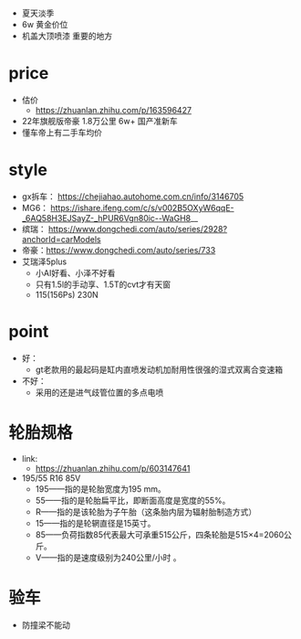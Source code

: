 # 
- 夏天淡季
- 6w 黄金价位
- 机盖大顶喷漆 重要的地方
# price
- 估价
    - https://zhuanlan.zhihu.com/p/163596427
- 22年旗舰版帝豪 1.8万公里 6w+ 国产准新车
- 懂车帝上有二手车均价

# style
- gx拆车： https://chejiahao.autohome.com.cn/info/3146705
- MG6： https://ishare.ifeng.com/c/s/v002B5OXyW6qqE-_6AQ58H3EJSayZ-_hPUR6Vgn80ic--WaGH8__
- 缤瑞： https://www.dongchedi.com/auto/series/2928?anchorId=carModels
- 帝豪：https://www.dongchedi.com/auto/series/733
- 艾瑞泽5plus
    - 小AI好看、小泽不好看
    - 只有1.5l的手动享、1.5T的cvt才有天窗
    - 115(156Ps) 230N

# point
- 好：
    - gt老款用的最起码是缸内直喷发动机加耐用性很强的湿式双离合变速箱
- 不好：
    - 采用的还是进气歧管位置的多点电喷
# 轮胎规格
- link:
    - https://zhuanlan.zhihu.com/p/603147641
- 195/55 R16 85V
    - 195——指的是轮胎宽度为195 mm。
    - 55——指的是轮胎扁平比，即断面高度是宽度的55%。
    - R——指的是该轮胎为子午胎（这条胎内层为辐射胎制造方式）
    - 15——指的是轮辋直径是15英寸。
    - 85——负荷指数85代表最大可承重515公斤，四条轮胎是515×4=2060公斤。
    - V——指的是速度级别为240公里/小时 。

# 验车
- 防撞梁不能动
